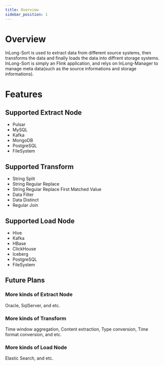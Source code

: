 ```yaml
---
title: Overview
sidebar_position: 1
---
```


# Overview
InLong-Sort is used to extract data from different source systems, then transforms the data and finally loads the data into diffrent storage systems.
InLong-Sort is simply an Flink application, and relys on InLong-Manager to manage meta data(such as the source informations and storage informations).

# Features

## Supported Extract Node
- Pulsar
- MySQL
- Kafka
- MongoDB
- PostgreSQL
- FileSystem

## Supported Transform 
- String Split
- String Regular Replace
- String Regular Replace First Matched Value
- Data Filter
- Data Distinct
- Regular Join

## Supported Load Node 
- Hive
- Kafka
- HBase
- ClickHouse
- Iceberg
- PostgreSQL
- FileSystem

## Future Plans
### More kinds of Extract Node
Oracle, SqlServer, and etc.

### More kinds of Transform
Time window aggregation, Content extraction, Type conversion, Time format conversion, and etc.

### More kinds of Load Node
Elastic Search, and etc.
